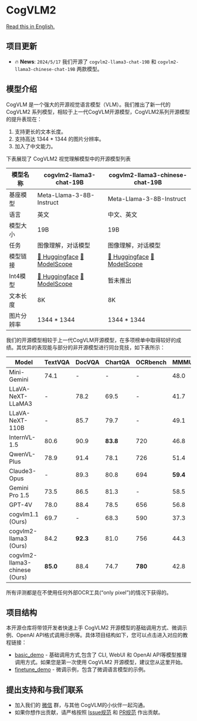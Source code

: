 # CogVLM2

[Read this in English.](./README_en.md)

## 项目更新

- 🔥  **News**: ```2024/5/17``` 我们开源了 `cogvlm2-llama3-chat-19B` 和 `cogvlm2-llama3-chinese-chat-19B` 两款模型。

## 模型介绍

CogVLM 是一个强大的开源视觉语言模型（VLM）。我们推出了新一代的 CogVLM2 系列模型，相较于上一代CogVLM开源模型，CogVLM2系列开源模型的提升表现在：

1. 支持更长的文本长度。
2. 支持高达 1344 * 1344 的图片分辨率。
3. 加入了中文能力。

下表展现了 CogVLM2 视觉理解模型中的开源模型列表

| 模型名称   | cogvlm2-llama3-chat-19B             | cogvlm2-llama3-chinese-chat-19B     |
|--------|-------------------------------------|-------------------------------------|
| 基座模型   | Meta-Llama-3-8B-Instruct            | Meta-Llama-3-8B-Instruct            |
| 语言     | 英文                                  | 中文、英文                               |
| 模型大小   | 19B                                 | 19B                                 |
| 任务     | 图像理解，对话模型                           | 图像理解，对话模型                           |
| 模型链接   | [🤗 Huggingface]() [🤖ModelScope]() | [🤗 Huggingface]() [🤖ModelScope]() |
| Int4模型 | [🤗 Huggingface]() [🤖ModelScope]() | 暂未推出                                |
| 文本长度   | 8K                                  | 8K                                  |
| 图片分辨率  | 1344 * 1344                         | 1344 * 1344                         |

我们的开源模型相较于上一代CogVLM开源模型，在多项榜单中取得较好的成绩。其优异的表现能与部分的非开源模型进行同台竞技，如下表所示：

| Model                          | TextVQA  | DocVQA   | ChartQA | OCRbench | MMMU     | MMVet    | MMBench  |
|--------------------------------|----------|----------|---------|----------|----------|----------|----------|
| Mini-Gemini                    | 74.1     | -        | -       | -        | 48.0     | 59.3     | 80.6     |
| LLaVA-NeXT-LLaMA3              | -        | 78.2     | 69.5    | -        | 41.7     | -        | 72.1     |
| LLaVA-NeXT-110B                | -        | 85.7     | 79.7    | -        | 49.1     | -        | 80.5     |
| InternVL-1.5                   | 80.6     | 90.9     | **83.8**    | 720      | 46.8     | 55.4     | **82.3**     |
| QwenVL-Plus                    | 78.9     | 91.4     | 78.1    | 726      | 51.4     | 55.7     | 67.0     |
| Claude3-Opus                   | -        | 89.3     | 80.8    | 694      | **59.4** | 51.7     | 63.3     |
| Gemini Pro 1.5                 | 73.5     | 86.5     | 81.3    | -        | 58.5     | -        | -        |
| GPT-4V                         | 78.0     | 88.4     | 78.5    | 656      | 56.8     | **67.7** | 75.0     |
| cogvlm1.1 (Ours)               | 69.7     | -        | 68.3    | 590      | 37.3     | 52.0     | 65.8     |
| cogvlm2-llama3 (Ours)          | 84.2     | **92.3** | 81.0    | 756      | 44.3     | 60.4     | 80.5 |
| cogvlm2-llama3-chinese  (Ours) | **85.0** | 88.4     | 74.7    | **780**  | 42.8     | 60.5     | 78.9     |

所有评测都是在不使用任何外部OCR工具(“only pixel”)的情况下获得的。

## 项目结构

本开源仓库将带领开发者快速上手 CogVLM2 开源模型的基础调用方式、微调示例、OpenAI API格式调用示例等。具体项目结构如下，您可以点击进入对应的教程链接：

+ [basic_demo](basic_demo/README.md) - 基础调用方式,包含了 CLI, WebUI 和 OpenAI API等模型推理调用方式。如果您是第一次使用 CogVLM2 开源模型，建议您从这里开始。
+ [finetune_demo](finetune_demo/README.md) - 微调示例，包含了微调语言模型的示例。

## 提出支持和与我们联系

+ 加入我们的 [微信](resources/WECHAT.md) 群，与其他 CogVLM的小伙伴一起沟通。
+ 如果你想作出贡献，请严格按照 [Issue规范](.github/ISSUE_TEMPLATE) 和 [PR规范](.github/PULL_REQUEST_TEMPLATE) 作出贡献。 



